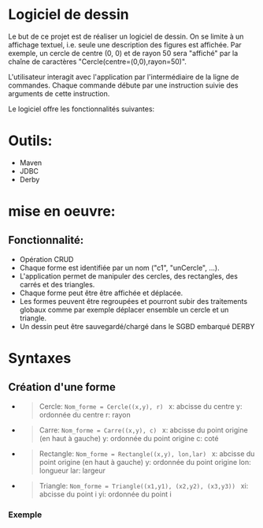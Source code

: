 # Logiciel de dessin

Le but de ce projet est de réaliser un logiciel de dessin. On se limite à un affichage textuel, i.e. seule une description des figures est affichée. Par exemple, un cercle de centre (0, 0) et de rayon 50 sera "affiché" par la chaîne de caractères "Cercle(centre=(0,0),rayon=50)".

L'utilisateur interagit avec l'application par l'intermédiaire de la ligne de commandes. Chaque commande débute par une instruction suivie des arguments de cette instruction.

Le logiciel offre les fonctionnalités suivantes:


# Outils:
* Maven
* JDBC
* Derby

# mise en oeuvre:

## Fonctionnalité: 
* Opération CRUD
* Chaque forme est identifiée par un nom ("c1", "unCercle", ...).
* L'application permet de manipuler des cercles, des rectangles, des carrés et des triangles.
* Chaque forme peut être être affichée et déplacée.
* Les formes peuvent être regroupées et pourront subir des traitements globaux comme par exemple déplacer ensemble un cercle et un triangle.
* Un dessin peut être sauvegardé/chargé dans le SGBD embarqué DERBY


# Syntaxes

## Création d'une forme
- > Cercle:
```Nom_forme = Cercle((x,y), r) ```
x: abcisse du centre
y: ordonnée du centre
r: rayon

- > Carre: 
```Nom_forme = Carre((x,y), c) ```
x: abcisse du point origine (en haut à gauche)
y: ordonnée du point origine
c: coté

- >Rectangle:
```Nom_forme = Rectangle((x,y), lon,lar) ```
x: abcisse du point origine (en haut à gauche)
y: ordonnée du point origine
lon: longueur
lar: largeur

- >Triangle:
```Nom_forme = Triangle((x1,y1), (x2,y2), (x3,y3)) ```
xi: abcisse du point i 
yi: ordonnée du point i

### Exemple


